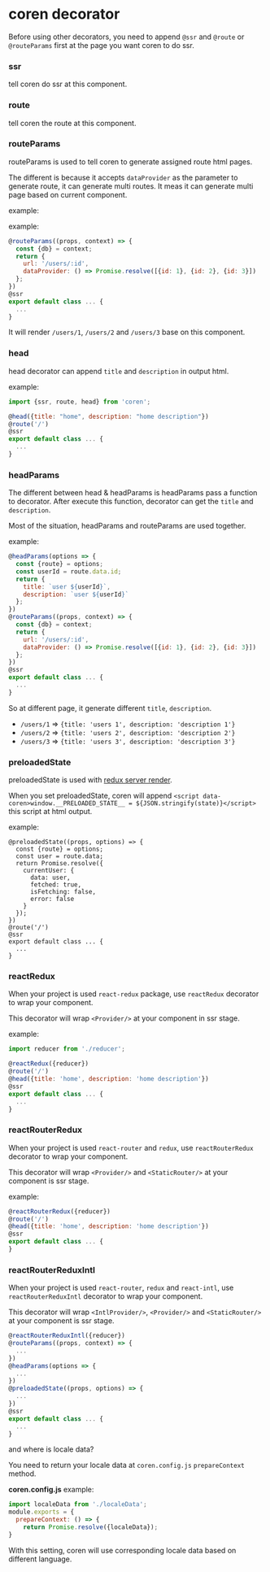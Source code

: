 # coren decorator

Before using other decorators, you need to append `@ssr` and `@route` or `@routeParams` first at the page you want coren to do ssr.

### ssr

tell coren do ssr at this component.

### route

tell coren the route at this component.

### routeParams

routeParams is used to tell coren to generate assigned route html pages.

The different is because it accepts `dataProvider` as the parameter to generate route, it can generate multi routes. It meas it can generate multi page based on current component.

example:

example:

```js
@routeParams((props, context) => {
  const {db} = context;
  return {
    url: '/users/:id',
    dataProvider: () => Promise.resolve([{id: 1}, {id: 2}, {id: 3}])
  };
})
@ssr
export default class ... {
  ...
}
```

It will render `/users/1`, `/users/2` and `/users/3` base on this component.

### head

head decorator can append `title` and `description` in output html.

example:

```js
import {ssr, route, head} from 'coren';

@head({title: "home", description: "home description"})
@route('/')
@ssr
export default class ... {
  ...
}
```

### headParams

The different between head & headParams is headParams pass a function to decorator. After execute this function, decorator can get the `title` and `description`.

Most of the situation, headParams and routeParams are used together.

example:

```js
@headParams(options => {
  const {route} = options;
  const userId = route.data.id;
  return {
    title: `user ${userId}`,
    description: `user ${userId}`
  };
})
@routeParams((props, context) => {
  const {db} = context;
  return {
    url: '/users/:id',
    dataProvider: () => Promise.resolve([{id: 1}, {id: 2}, {id: 3}])
  };
})
@ssr
export default class ... {
  ...
}
```

So at different page, it generate different `title`, `description`.

* `/users/1` => `{title: 'users 1', description: 'description 1'}`
* `/users/2` => `{title: 'users 2', description: 'description 2'}`
* `/users/3` => `{title: 'users 3', description: 'description 3'}`

### preloadedState

preloadedState is used with [redux server render](http://redux.js.org/docs/recipes/ServerRendering.html#inject-initial-component-html-and-state).

When you set preloadedState, coren will append `<script data-coren>window.__PRELOADED_STATE__ = ${JSON.stringify(state)}</script>` this script at html output.

example:

```
@preloadedState((props, options) => {
  const {route} = options;
  const user = route.data;
  return Promise.resolve({
    currentUser: {
      data: user,
      fetched: true,
      isFetching: false,
      error: false
    }
  });
})
@route('/')
@ssr
export default class ... {
  ...
}
```

### reactRedux

When your project is used `react-redux` package, use `reactRedux` decorator to wrap your component.

This decorator will wrap `<Provider/>` at your component in ssr stage.

example:

```js
import reducer from './reducer';

@reactRedux({reducer})
@route('/')
@head({title: 'home', description: 'home description'})
@ssr
export default class ... {
  ...
}
```

### reactRouterRedux

When your project is used `react-router` and `redux`, use `reactRouterRedux` decorator to wrap your component.

This decorator will wrap `<Provider/>` and `<StaticRouter/>` at your component is ssr stage.

example:

```js
@reactRouterRedux({reducer})
@route('/')
@head({title: 'home', description: 'home description'})
@ssr
export default class ... {
}
```

### reactRouterReduxIntl

When your project is used `react-router`, `redux` and `react-intl`, use `reactRouterReduxIntl` decorator to wrap your component.

This decorator will wrap `<IntlProvider/>`, `<Provider/>` and `<StaticRouter/>` at your component is ssr stage.

```js
@reactRouterReduxIntl({reducer})
@routeParams((props, context) => {
  ...
})
@headParams(options => {
  ...
})
@preloadedState((props, options) => {
  ...
})
@ssr
export default class ... {
  ...
}
```

and where is locale data?

You need to return your locale data at `coren.config.js` `prepareContext` method.

**coren.config.js** example:

```js
import localeData from './localeData';
module.exports = {
  prepareContext: () => {
    return Promise.resolve({localeData});
}
```

With this setting, coren will use corresponding locale data based on different language.

